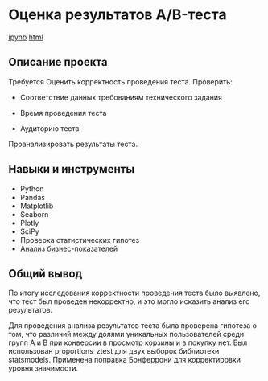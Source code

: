 

# Оценка результатов A/B-теста

[ipynb](/AB_test_final/AB_test_final_project.ipynb) [html](https://disk.yandex.ru/d/gQD4ibWybSZMug)

## Описание проекта

 Требуется Оценить корректность проведения теста. Проверить:

* Соответствие данных требованиям технического задания

* Время проведения теста

* Аудиторию теста

Проанализировать результаты теста.

## Навыки и инструменты

* Python
* Pandas
* Matplotlib
* Seaborn
* Plotly
* SciPy
* Проверка статистических гипотез
* Анализ бизнес-показателей

## Общий вывод

По итогу исследования корректности проведения теста было выявлено, что тест был проведен некорректно, и это могло исказить анализ его результатов. 

Для проведения анализа результатов теста была проверена гипотеза о том, что различий между долями уникальных пользователей среди групп А и В при конверсии в просмотр корзины и в покупку нет. Был использован  proportions_ztest для двух выборок библиотеки statsmodels. Применена поправка Бонферрони для корректировки уровня значимости.



